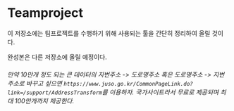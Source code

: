 # Teamproject

이 저장소에는 팀프로젝트를 수행하기 위해 사용되는 툴을 간단히 정리하여 올릴 것이다.

완성본은 다른 저장소에 올릴 예정이다.

###### 만약 10만개 정도 되는 큰 데이터의 지번주소 -> 도로명주소 혹은 도로명주소 -> 지번주소로 바꾸고 싶으면 `https://www.juso.go.kr/CommonPageLink.do?link=/support/AddressTransform`를 이용하자. 국가사이트라서 무료로 제공되며 최대 100만개까지 제공한다.
